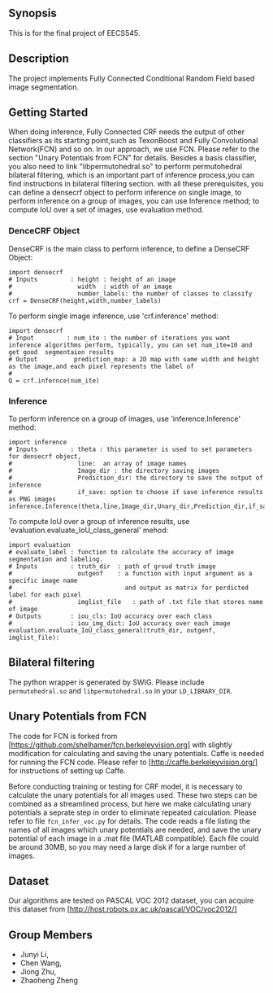 ## Synopsis

This  is for the final project of EECS545.

## Description

The project implements Fully Connected Conditional Random Field based image segmentation.


## Getting Started

When doing inference, Fully Connected CRF needs the output of other classifiers as its starting point,such as TexonBoost and Fully Convolutional Network(FCN) and so on. In our approach, we use FCN. Please refer to the section "Unary Potentials from FCN" for details. Besides a basis classifier, you also need to link "libpermutohedral.so" to perform permutohedral bilateral filtering, which is an important part of inference process,you can find instructions in bilateral filtering section. with all these prerequisites, you can define a densecrf object to perform inference on single image, to perform inference on  a group of images, you can use Inference method; to compute IoU over a set of images, use evaluation method.

### DenceCRF Object

DenseCRF is the main class to perform inference, to define a DenseCRF Object:
```
import densecrf
# Inputs         : height : height of an image
#                  width  : width of an image
#                  number_labels: the number of classes to classify
crf = DenseCRF(height,width,number_labels)
```
To perform single image inference, use 'crf.inference' method:
```
import densecrf
# Input         : num_ite : the number of iterations you want inference algorithms perform, typically, you can set num_ite=10 and get good  segmentaion results
# Output          prediction_map: a 2D map with same width and height as the image,and each pixel represents the label of
#  
Q = crf.infernce(num_ite)
```

### Inference
To perform inference on a group of images, use 'inference.Inference' method:
```
import inference
# Inputs         : theta : this parameter is used to set parameters for densecrf object,
#                  line:  an array of image names
#                  Image_dir : the directory saving images
#                  Prediction_dir: the directory to save the output of inference
#                  if_save: option to choose if save inference results as PNG images
inference.Inference(theta,line,Image_dir,Unary_dir,Prediction_dir,if_save)
```
To compute IoU over a group of inference results, use 'evaluation.evaluate_IoU_class_general' mehod:

```
import evaluation
# evaluate_label : function to calculate the accuracy of image segmentation and labeling.
# Inputs         : truth_dir  : path of groud truth image
#                  outgenf    : a function with input argument as a specific image name
#                               and output as matrix for perdicted label for each pixel
#                  imglist_file   : path of .txt file that stores name of image
# Outputs        : iou_cls: IoU accuracy over each class
#                : iou_img_dict: IoU accuracy over each image
evaluation.evaluate_IoU_class_general(truth_dir, outgenf, imglist_file):
```
## Bilateral filtering

The python wrapper is generated by SWIG. 
Please include ```permutohedral.so``` and ```libpermutohedral.so``` in your ```LD_LIBRARY_DIR```.

## Unary Potentials from FCN

The code for FCN is forked from [https://github.com/shelhamer/fcn.berkeleyvision.org] with slightly modification for calculating and saving the unary potentials. Caffe is needed for running the FCN code. Please refer to [http://caffe.berkeleyvision.org/] for instructions of setting up Caffe. 

Before conducting training or testing for CRF model, it is necessary to calculate the unary potentials for all images used. These two steps can be combined as a streamlined process, but here we make calculating unary potentials a seprate step in order to eliminate repeated calculation. Please refer to file ```fcn_infer_voc.py``` for details. The code reads a file listing the names of all images which unary potentials are needed, and save the unary potential of each image in a .mat file (MATLAB compatible). Each file could be around 30MB, so you may need a large disk if for a large number of images. 

## Dataset

Our algorithms are tested on PASCAL VOC 2012 dataset, you can acquire this dataset from [http://host.robots.ox.ac.uk/pascal/VOC/voc2012/]

## Group Members

* Junyi Li,
* Chen Wang,
* Jiong Zhu,
* Zhaoheng Zheng
